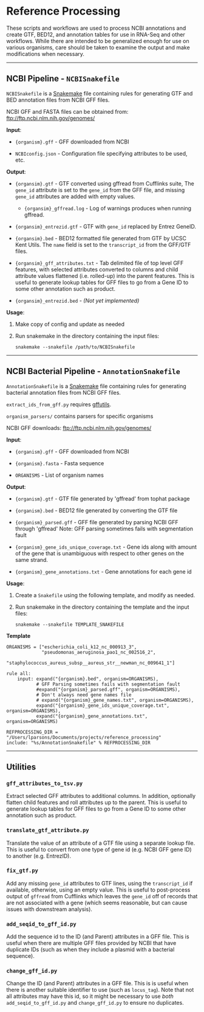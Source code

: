 # Reference Processing

These scripts and workflows are used to process NCBI annotations and create
GTF, BED12, and annotation tables for use in RNA-Seq and other workflows. While
there are intended to be generalized enough for use on various organisms, care
should be taken to examine the output and make modifications when necessary.

---

## NCBI Pipeline - `NCBISnakefile`

`NCBISnakefile` is a
[Snakemake](https://bitbucket.org/johanneskoester/snakemake) file containing
rules for generating GTF and BED annotation files from NCBI GFF files.

NCBI GFF and FASTA files can be obtained from: ftp://ftp.ncbi.nlm.nih.gov/genomes/

**Input**:

* `{organism}.gff` - GFF downloaded from NCBI

* `NCBIconfig.json` - Configuration file specifying attributes to be used, etc.

**Output**:

* `{organsim}.gtf` - GTF converted using gffread from Cufflinks suite, The
  `gene_id` attribute is set to the `gene_id` from the GFF file, and missing
  `gene_id` attributes are added with empty values. 

    * `{organsim}_gffread.log` - Log of warnings produces when running gffread. 

* `{organsim}_entrezid.gtf` - GTF with `gene_id` replaced by Entrez GeneID.

* `{organsim}.bed` - BED12 formatted file generated from GTF by UCSC Kent
  Utils. The `name` field is set to the `transcript_id` from the GFF/GTF files.

* `{organsim}_gff_attributes.txt` - Tab delimited file of top level GFF
  features, with selected attributes converted to columns and child attribute
  values flattened (i.e. rolled-up) into the parent features. This is useful to
  generate lookup tables for GFF files to go from a Gene ID to some other
  annotation such as product.

* `{organsim}_entrezid.bed` - *(Not yet implemented)*

**Usage**:

1. Make copy of config and update as needed

2. Run snakemake in the directory containing the input files:

   `snakemake --snakefile /path/to/NCBISnakefile`

---

## NCBI Bacterial Pipeline - `AnnotationSnakefile`

`AnnotationSnakefile` is a
[Snakemake](https://bitbucket.org/johanneskoester/snakemake) file containing
rules for generating bacterial annotation files from NCBI GFF files.

`extract_ids_from_gff.py` requires [gffutils](https://pypi.python.org/pypi/gffutils).

`organism_parsers/` contains parsers for specific organisms

NCBI GFF downloads: ftp://ftp.ncbi.nlm.nih.gov/genomes/

**Input**:

*   `{organism}.gff` - GFF downloaded from NCBI

*   `{organism}.fasta` - Fasta sequence

*   `ORGANISMS` - List of organism names

**Output**:

*   `{organism}.gtf` - GTF file generated by 'gffread' from tophat package

*   `{organism}.bed` - BED12 file generated by converting the GTF file

*   `{organism}_parsed.gff` - GFF file generated by parsing NCBI GFF through
    'gffread' Note: GFF parsing sometimes fails with segmentation fault

*   `{organism}_gene_ids_unique_coverage.txt` - Gene ids along with amount of
    the gene that is unambiguous with respect to other genes on the same
    strand.

*   `{organism}_gene_annotations.txt` - Gene annotations for each gene id

**Usage**:

1. Create a `Snakefile` using the following template, and modify as needed.

2. Run snakemake in the directory containing the template and the input files:

   `snakemake --snakefile TEMPLATE_SNAKEFILE`

**Template**

    ORGANISMS = ["escherichia_coli_k12_nc_000913_3",
                 "pseudomonas_aeruginosa_pao1_nc_002516_2",
                 "staphylococcus_aureus_subsp__aureus_str__newman_nc_009641_1"]

    rule all:
        input: expand("{organism}.bed", organism=ORGANISMS),
               # GFF Parsing sometimes fails with segmentation fault
               #expand("{organism}_parsed.gff", organism=ORGANISMS),
               # Don't always need gene names file
               # expand("{organism}_gene_names.txt", organism=ORGANISMS),
               expand("{organism}_gene_ids_unique_coverage.txt", organism=ORGANISMS),
               expand("{organism}_gene_annotations.txt", organism=ORGANISMS)

    REFPROCESSING_DIR = "/Users/lparsons/Documents/projects/reference_processing"
    include: "%s/AnnotationSnakefile" % REFPROCESSING_DIR

---

## Utilities

### `gff_attributes_to_tsv.py`

Extract selected GFF attributes to additional columns. In addition, optionally
flatten child features and roll attributes up to the parent. This is useful to
generate lookup tables for GFF files to go from a Gene ID to some other
annotation such as product.

### `translate_gtf_attribute.py`

Translate the value of an attribute of a GTF file using a separate lookup file.
This is useful to convert from one type of gene id (e.g. NCBI GFF gene ID) to
another (e.g. EntrezID).

### `fix_gtf.py`

Add any missing `gene_id` attributes to GTF lines, using the `transcript_id` if
available, otherwise, using an empty value. This is useful to post-process
output of `gffread` from Cufflinks which leaves the `gene_id` off of records
that are not associated with a gene (which seems reasonable, but can cause
issues with downstream analysis).

### `add_seqid_to_gff_id.py`

Add the sequence id to the ID (and Parent) attributes in a GFF file. This is
useful when there are multiple GFF files provided by NCBI that have duplicate
IDs (such as when they include a plasmid with a bacterial sequence).


### `change_gff_id.py`

Change the ID (and Parent) attributes in a GFF file. This is is useful when
there is another suitable identifier to use (such as `locus_tag`). Note that
not all attributes may have this id, so it might be necessary to use *both*
`add_seqid_to_gff_id.py` and `change_gff_id.py` to ensure no duplicates.
